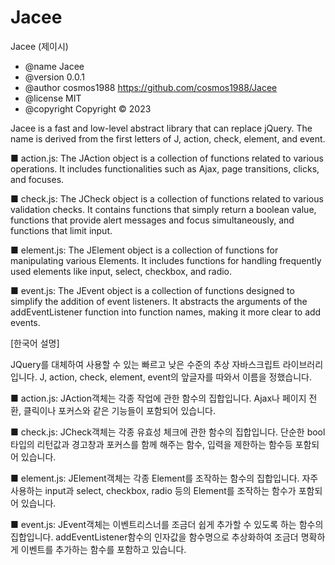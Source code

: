 # Jacee
Jacee (제이시)

 * @name Jacee
 * @version 0.0.1
 * @author cosmos1988 <https://github.com/cosmos1988/Jacee>
 * @license MIT
 * @copyright Copyright © 2023 <cosmos1988>


Jacee is a fast and low-level abstract library that can replace jQuery. The name is derived from the first letters of J, action, check, element, and event.

■ action.js:
The JAction object is a collection of functions related to various operations.
It includes functionalities such as Ajax, page transitions, clicks, and focuses.

■ check.js:
The JCheck object is a collection of functions related to various validation checks.
It contains functions that simply return a boolean value, functions that provide alert messages and focus simultaneously, and functions that limit input.

■ element.js:
The JElement object is a collection of functions for manipulating various Elements.
It includes functions for handling frequently used elements like input, select, checkbox, and radio.

■ event.js:
The JEvent object is a collection of functions designed to simplify the addition of event listeners.
It abstracts the arguments of the addEventListener function into function names, making it more clear to add events.


[한국어 설명]

JQuery를 대체하여 사용할 수 있는 빠르고 낮은 수준의 추상 자바스크립트 라이브러리 입니다.
J, action, check, element, event의 앞글자를 따와서 이름을 정했습니다.

■ action.js:
JAction객체는 각종 작업에 관한 함수의 집합입니다.
Ajax나 페이지 전환, 클릭이나 포커스와 같은 기능들이 포함되어 있습니다.

■ check.js:
JCheck객체는 각종 유효성 체크에 관한 함수의 집합입니다.
단순한 bool타입의 리턴값과 경고창과 포커스를 함께 해주는 함수, 입력을 제한하는 함수등 포함되어 있습니다.

■ element.js:
JElement객체는 각종 Element를 조작하는 함수의 집합입니다.
자주 사용하는 input과 select, checkbox, radio 등의 Element를 조작하는 함수가 포함되어 있습니다.

■ event.js:
JEvent객체는 이벤트리스너를 조금더 쉽게 추가할 수 있도록 하는 함수의 집합입니다.
addEventListener함수의 인자값을 함수명으로 추상화하여 조금더 명확하게 이벤트를 추가하는 함수를 포함하고 있습니다.
